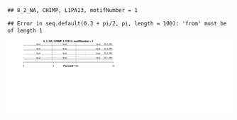 

```
## 8_2_NA, CHIMP, L1PA13, motifNumber = 1
```

```
## Error in seq.default(0.3 + pi/2, pi, length = 100): 'from' must be of length 1
```

![plot of chunk motifPValues](figure/motifPValues-1.png) 
  
